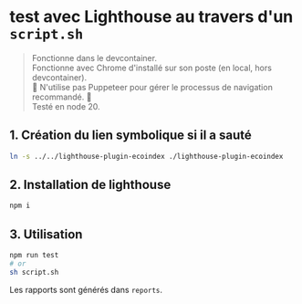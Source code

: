 # test avec Lighthouse au travers d'un `script.sh`

> Fonctionne dans le devcontainer.  
> Fonctionne avec Chrome d'installé sur son poste (en local, hors devcontainer).  
> 🔴 N'utilise pas Puppeteer pour gérer le processus de navigation recommandé. 🔴  
> Testé en node 20.

## 1. Création du lien symbolique si il a sauté

```bash
ln -s ../../lighthouse-plugin-ecoindex ./lighthouse-plugin-ecoindex
```

## 2. Installation de lighthouse

```bash
npm i
```

## 3. Utilisation

```bash
npm run test
# or
sh script.sh
```

Les rapports sont générés dans `reports`.
